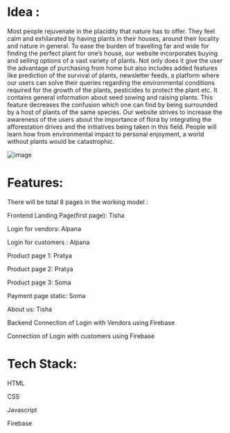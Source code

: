 # Idea :
Most people rejuvenate in the placidity that nature has to offer. They feel calm and exhilarated by having plants in their houses, around their locality and nature in general.
To ease the burden of travelling far and wide for finding the perfect plant for one’s house, our website incorporates buying and selling options of a vast variety of plants. 
Not only does it give the user the advantage of purchasing from home but also includes added features like prediction of the survival of plants, newsletter feeds, a platform where our users can solve their queries regarding the environmental conditions required for the growth of the plants, pesticides to protect the plant etc. It contains general information about seed sowing and raising plants. 
This feature decreases the confusion which one can find by being surrounded by a host of plants of the same species. 
Our website strives to increase the awareness of the users about the importance of flora by integrating the afforestation drives and the initiatives being taken in this field. 
People will learn how from environmental impact to personal enjoyment, a world without plants would be catastrophic.

![image](https://user-images.githubusercontent.com/76087547/134211915-7b6f4b6d-dce7-4e86-b446-fb58a823cbde.png)



# Features:

There will be total 8 pages in the working model :

Frontend
Landing Page(first page): Tisha

Login for vendors: Alpana

Login for customers : Alpana

Product page 1: Pratya

Product page 2: Pratya

Product page 3: Soma

Payment page static: Soma

About us: Tisha

Backend
Connection of Login with Vendors using Firebase

Connection of Login with customers using Firebase



# Tech Stack:
HTML

CSS

Javascript

Firebase
